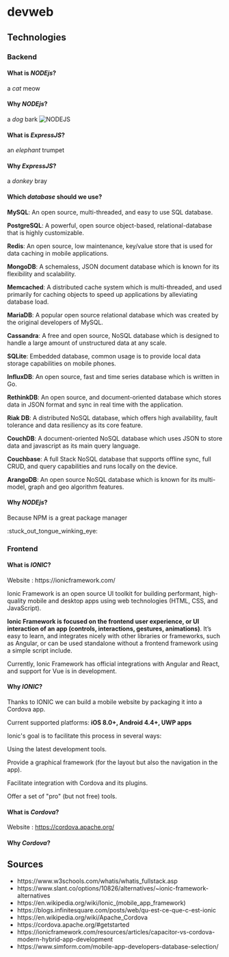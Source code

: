 <h1>devweb</h1>

<h2>Technologies</h2>

<h3>Backend</h3>

<h4>What is <em>NODEjs</em>?</h4>

a *cat* meow

<h4>Why <em>NODEjs</em>?</h4> 

a *dog* bark
![NODEJS](https://img.devrant.com/devrant/rant/r_2083076_7utnR.jpg)



<h4>What is <em>ExpressJS</em>?</h4>

an *elephant* trumpet

<h4>Why <em>ExpressJS</em>?</h4> 

a *donkey* bray

<h4>Which <em>database</em> should we use?</h4>

<p>
<strong>MySQL</strong>: An open source, multi-threaded, and easy to use SQL database.

<strong>PostgreSQL</strong>: A powerful, open source object-based, relational-database that is highly customizable.

<strong>Redis</strong>: An open source, low maintenance, key/value store that is used for data caching in mobile applications.

<strong>MongoDB</strong>: A schemaless, JSON document database which is known for its flexibility and scalability.

<strong>Memcached</strong>: A distributed cache system which is multi-threaded, and used primarily for caching objects to speed up applications by alleviating database load.

<strong>MariaDB</strong>: A popular open source relational database which was created by the original developers of MySQL.

<strong>Cassandra</strong>: A free and open source, NoSQL database which is designed to handle a large amount of unstructured data at any scale.

<strong>SQLite</strong>: Embedded database, common usage is to provide local data storage capabilities on mobile phones.

<strong>InfluxDB</strong>: An open source, fast and time series database which is written in Go.

<strong>RethinkDB</strong>: An open source, and document-oriented database which stores data in JSON format and sync in real time with the application.

<strong>Riak DB</strong>: A distributed NoSQL database, which offers high availability, fault tolerance and data resiliency as its core feature.

<strong>CouchDB</strong>: A document-oriented NoSQL database which uses JSON to store data and javascript as its main query language.

<strong>Couchbase</strong>: A full Stack NoSQL database that supports offline sync, full CRUD, and query capabilities and runs locally on the device.

<strong>ArangoDB</strong>: An open source NoSQL database which is known for its multi-model, graph and geo algorithm features.

</p>


<h4>Why <em>NODEjs</em>?</h4> 


 <p>Because NPM is a great package manager</p>:stuck_out_tongue_winking_eye:
 
 
<h3>Frontend</h3>

<h4>What is <em>IONIC</em>?</h4>
Website : https://ionicframework.com/
<p>
 Ionic Framework is an open source UI toolkit for building performant, high-quality mobile and desktop apps using web technologies (HTML, CSS, and JavaScript).

<strong>Ionic Framework is focused on the frontend user experience, or UI interaction of an app (controls, interactions, gestures, animations)</strong>. It’s easy to learn, and integrates nicely with other libraries or frameworks, such as Angular, or can be used standalone without a frontend framework using a simple script include.

Currently, Ionic Framework has official integrations with Angular and React, and support for Vue is in development.
</p>


<h4>Why <em>IONIC</em>?</h4>

<p>
Thanks to IONIC we can build a mobile website by packaging it into a Cordova app.  

Current supported platforms: <strong>iOS 8.0+, Android 4.4+, UWP apps</strong>

Ionic's goal is to facilitate this process in several ways:

Using the latest development tools.

Provide a graphical framework (for the layout but also the navigation in the app).

Facilitate integration with Cordova and its plugins.

Offer a set of "pro" (but not free) tools.
</p>

<h4>What is <em>Cordova</em>?</h4>

Website : https://cordova.apache.org/

<h4>Why <em>Cordova</em>?</h4>



<h2>Sources</h2>

<ul>

<li>https://www.w3schools.com/whatis/whatis_fullstack.asp</li>

<li>https://www.slant.co/options/10826/alternatives/~ionic-framework-alternatives</li>

<li>https://en.wikipedia.org/wiki/Ionic_(mobile_app_framework)</li>

<li>https://blogs.infinitesquare.com/posts/web/qu-est-ce-que-c-est-ionic</li>

<li>https://en.wikipedia.org/wiki/Apache_Cordova</li>

<li>https://cordova.apache.org/#getstarted</li>

<li>https://ionicframework.com/resources/articles/capacitor-vs-cordova-modern-hybrid-app-development</li>

<li>https://www.simform.com/mobile-app-developers-database-selection/</li>

</ul>







